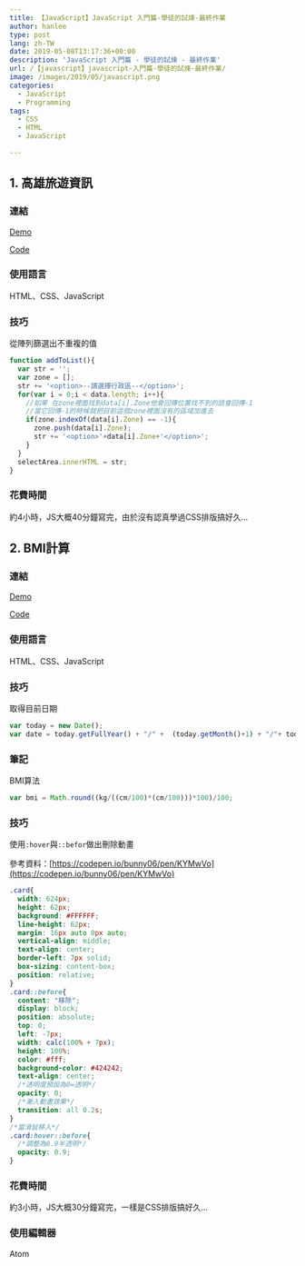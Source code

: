 ```yaml
---
title: 【JavaScript】JavaScript 入門篇-學徒的試煉-最終作業
author: hanlee
type: post
lang: zh-TW
date: 2019-05-08T13:17:36+00:00
description: 'JavaScript 入門篇 - 學徒的試煉 - 最終作業'
url: /【javascript】javascript-入門篇-學徒的試煉-最終作業/
image: /images/2019/05/javascript.png
categories:
  - JavaScript
  - Programming
tags:
  - CSS
  - HTML
  - JavaScript

---
```

## 1. 高雄旅遊資訊

### 連結

[Demo][1]

[Code](https://github.com/hannoeru/kaohsiung-travel-information)

### 使用語言

HTML、CSS、JavaScript

### 技巧

從陣列篩選出不重複的值

```js
function addToList(){
  var str = '';
  var zone = [];
  str += '<option>--請選擇行政區--</option>';
  for(var i = 0;i < data.length; i++){
    //如果 在zone裡面找到data[i].Zone他會回傳位置找不到的話會回傳-1
    //當它回傳-1的時候就把目前這個zone裡面沒有的區域加進去
    if(zone.indexOf(data[i].Zone) == -1){
      zone.push(data[i].Zone);
      str += '<option>'+data[i].Zone+'</option>';
    }
  }
  selectArea.innerHTML = str;
}
```

### 花費時間

約4小時，JS大概40分鐘寫完，由於沒有認真學過CSS排版搞好久&#8230;

## 2. BMI計算

### 連結

[Demo](https://hannoeru.github.io/bmi-calculator/)

[Code](https://github.com/hannoeru/bmi-calculator)

### 使用語言

HTML、CSS、JavaScript

### 技巧

取得目前日期

```js
var today = new Date();
var date = today.getFullYear() + "/" +  (today.getMonth()+1) + "/"+ today.getDate();
```

### 筆記

BMI算法

```js
var bmi = Math.round((kg/((cm/100)*(cm/100)))*100)/100;
```

### 技巧

使用`:hover`與`::befor`做出刪除動畫

參考資料：[https://codepen.io/bunny06/pen/KYMwVo](https://codepen.io/bunny06/pen/KYMwVo)

```css
.card{
  width: 624px;
  height: 62px;
  background: #FFFFFF;
  line-height: 62px;
  margin: 16px auto 0px auto;
  vertical-align: middle;
  text-align: center;
  border-left: 7px solid;
  box-sizing: content-box;
  position: relative;
}
.card::before{
  content: "移除";
  display: block;
  position: absolute;
  top: 0;
  left: -7px;
  width: calc(100% + 7px);
  height: 100%;
  color: #fff;
  background-color: #424242;
  text-align: center;
  /*透明度預設為0=透明*/
  opacity: 0;
  /*漸入動畫效果*/
  transition: all 0.2s;
}
/*當滑鼠移入*/
.card:hover::before{
  /*調整為0.9半透明*/
  opacity: 0.9;
}
```

### 花費時間

約3小時，JS大概30分鐘寫完，一樣是CSS排版搞好久&#8230;

### 使用編輯器

Atom

 [1]: https://hannoeru.github.io/kaohsiung-travel-information/
